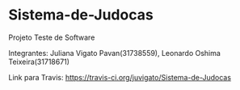 # Sistema-de-Judocas

Projeto Teste de Software

Integrantes: Juliana Vigato Pavan(31738559), Leonardo Oshima Teixeira(31718671)

Link para Travis: https://travis-ci.org/juvigato/Sistema-de-Judocas
